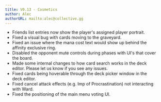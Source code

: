```yaml
---
title: V0.13 - Cosmetics
author: Alec
authorURL: mailto:alec@collective.gg
---
```


- Friends list entries now show the player's assigned player portrait.
- Fixed a visual bug with cards moving to the graveyard.
- Fixed an issue where the mana cost text would show up behind the affinity exclusive ring.
- Disabled the opponent mute controls during phases with UI's that cover the board.
- Made some internal changes to how card search works in the deck editor. Please let us know if you see any issues.
- Fixed cards being hoverable through the deck picker window in the deck editor.
- Fixed cancel attack effects (e.g. Imp of Procrastination) not interacting with Ward.
- Fixed the positioning of the main menu voting UI.
